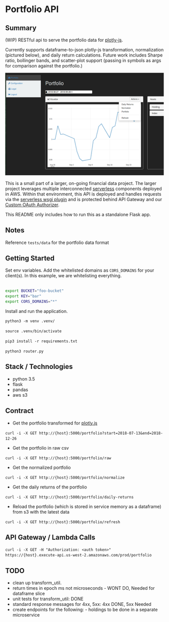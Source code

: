# Portfolio API

## Summary
(WIP) RESTful api to serve the portfolio data for [plotly-js](https://plot.ly/javascript/).

Currently supports dataframe-to-json plotly-js transformation, normalization (pictured below), and daily return calculations.
Future work includes Sharpe ratio, bollinger bands, and scatter-plot support (passing in symbols as args for comparison against the portfolio.)

![plotly-js graphing the portfolio](https://github.com/mle6366/financial-rest/blob/master/example/plotly-ui.png "Portfolio data graphed in Plotly.js")

This is a small part of a larger, on-going financial data project. The larger project leverages multiple
interconnected [serverless](https://serverless.com/framework/) components deployed in AWS. Within that environment,
this API is deployed and handles requests via the [serverless wsgi plugin](https://www.npmjs.com/package/serverless-wsgi) 
and is protected behind API Gateway and our [Custom OAuth Authorizer](https://github.com/ExpanseLLC/lambda_authorizer/wiki).

This README only includes how to run this as a standalone Flask app.

## Notes
Reference `tests/data` for the portfolio data format


## Getting Started

Set env variables.
Add the whitelisted domains as `CORS_DOMAINS` for your client(s). In this example, we are whitelisting everything.

```bash

export BUCKET="foo-bucket"
export KEY="bar"
export CORS_DOMAINS="*"

```

Install and run the application.

```
python3 -m venv .venv/

source .venv/bin/activate

pip3 install -r requirements.txt

python3 router.py
```

## Stack / Technologies
- python 3.5
- flask
- pandas
- aws s3


## Contract

- Get the portfolio transformed for [plotly.js](https://plot.ly/javascript/)

`curl -i -X GET http://{host}:5000/portfolio?start=2018-07-13&end=2018-12-26`

- Get the portfolio in raw csv 

`curl -i -X GET http://{host}:5000/portfolio/raw`

- Get the normalized portfolio

`curl -i -X GET http://{host}:5000/portfolio/normalize`

- Get the daily returns of the portfolio

`curl -i -X GET http://{host}:5000/portfolio/daily-returns`

- Reload the portfolio (which is stored in service memory as a dataframe) from s3 with the latest data

`curl -i -X GET http://{host}:5000/portfolio/refresh`

## API Gateway / Lambda Calls

`curl -i -X GET -H "Authorization: <auth token>" https://{host}.execute-api.us-west-2.amazonaws.com/prod/portfolio`

## TODO
- clean up transform_util. 
- return times in epoch ms not microseconds - WONT DO, Needed for dataframe slice
- unit tests for transform_util: DONE
- standard response messages for 4xx, 5xx: 4xx DONE, 5xx Needed
- create endpoints for the following: - holdings to be done in a separate microservice
